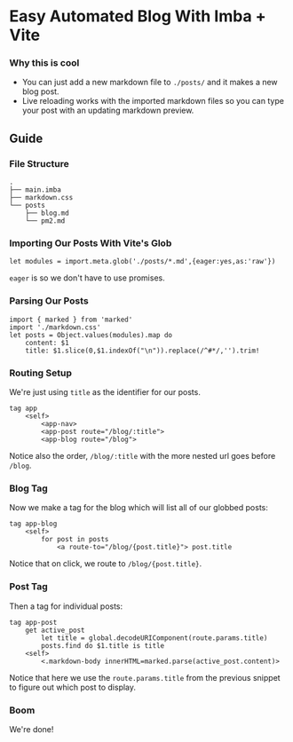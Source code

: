 # Easy Automated Blog With Imba + Vite

### Why this is cool
- You can just add a new markdown file to `./posts/`
and it makes a new blog post.
- Live reloading works with the imported markdown files
so you can type your post with an updating markdown preview.

## Guide

### File Structure
```imba
.
├── main.imba
├── markdown.css
└── posts
    ├── blog.md
    └── pm2.md
```

### Importing Our Posts With Vite's Glob
```imba
let modules = import.meta.glob('./posts/*.md',{eager:yes,as:'raw'})
```
`eager` is so we don't have to use promises.

### Parsing Our Posts
```imba
import { marked } from 'marked'
import './markdown.css'
let posts = Object.values(modules).map do
	content: $1
	title: $1.slice(0,$1.indexOf("\n")).replace(/^#*/,'').trim!
```

### Routing Setup
We're just using `title` as the identifier for our posts.
```imba
tag app
	<self>
		<app-nav>
		<app-post route="/blog/:title">
		<app-blog route="/blog">
```
Notice also the order, `/blog/:title` with the more nested url goes
before `/blog`.

### Blog Tag
Now we make a tag for the blog which will list all of our globbed posts:
```imba
tag app-blog
	<self>
		for post in posts
			<a route-to="/blog/{post.title}"> post.title
```
Notice that on click, we route to `/blog/{post.title}`.

### Post Tag
Then a tag for individual posts:
```imba
tag app-post
	get active_post
		let title = global.decodeURIComponent(route.params.title)
		posts.find do $1.title is title
	<self>
		<.markdown-body innerHTML=marked.parse(active_post.content)>
```
Notice that here we use the `route.params.title`
from the previous snippet to figure out which post to display.

### Boom
We're done!
